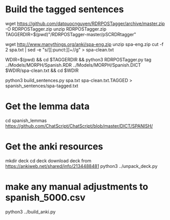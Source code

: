 # Build the tagged sentences

wget https://github.com/datquocnguyen/RDRPOSTagger/archive/master.zip -O RDRPOSTagger.zip
unzip RDRPOSTagger.zip
TAGGERDIR=$(pwd)"/RDRPOSTagger-master/pSCRDRtagger"

wget http://www.manythings.org/anki/spa-eng.zip
unzip spa-eng.zip
cut -f 2 spa.txt | sed -e "s/[[:punct:]]\+//g" > spa-clean.txt

WDIR=$(pwd) && cd $TAGGERDIR && python3 RDRPOSTagger.py tag ../Models/MORPH/Spanish.RDR ../Models/MORPH/Spanish.DICT $WDIR/spa-clean.txt && cd $WDIR

python3 build_sentences.py spa.txt spa-clean.txt.TAGGED > spanish_sentences/spa-tagged.txt


# Get the lemma data
cd spanish_lemmas
https://github.com/ChatScript/ChatScript/blob/master/DICT/SPANISH/


# Get the anki resources
mkdir deck
cd deck
download deck from https://ankiweb.net/shared/info/2134488481
python3 ../unpack_deck.py

# make any manual adjustments to spanish_5000.csv
python3 ../build_anki.py
